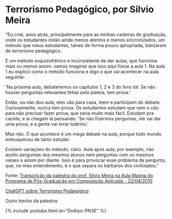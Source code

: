 # Terrorismo Pedagógico, por Silvio Meira

"Eu criei, anos atrás, principalmente para as minhas cadeiras de graduação, onde os estudantes estão ainda menos atentos e menos sincronizados, um método que meus estudantes, talvez de forma pouco apropriada, batizaram de terrorismo pedagógico.

É um método esquizofrênico e inconsistente de dar aulas, que funciona mais ou menos assim: vamos imaginar que isso aqui fosse a aula 1. Na aula 1 eu explico como o método funciona e digo o que vai acontecer na aula seguinte:

'Na próxima aula, debateremos os capítulos 1, 2 e 3 do livro _tal_. Se não houver perguntas relevantes feitas pela plateia, tem prova.'

Então, eu não dou aula; eles vão para casa, leem e participam do debate. Curiosamente, nunca tem prova. Os estudantes estudam que nem o cão para não precisar fazer prova, que seria muito mais fácil. Estudam pra cacete, e aí chegam lá pensando: 'Se não fizermos perguntas, ele vai dar uma prova, e a gente vai errar tudinho.'

Mas não. O que acontece é um mega debate na aula, porque todo mundo enlouqueceu de tanto estudar.

Existem variações do método, claro. Aula após aula, por exemplo, não aceito perguntas dos mesmos alunos nem perguntas com os mesmos vieses e assim por diante. Isso é para provocar esse problema da pergunta, que, no meu entendimento, é o que separa os bárbaros dos civilizados."

Fonte: [Transcrição da palestra do prof. Silvio Meira na Aula Magna do Programa de Pós-Graduação em Computação Aplicada - 22/04/2010
](http://dainf.ct.utfpr.edu.br/wiki/index.php?title=Transcri%C3%A7%C3%A3o_da_palestra_do_prof._Silvio_Meira_na_Aula_Magna_do_Programa_de_P%C3%B3s-Gradua%C3%A7%C3%A3o_em_Computa%C3%A7%C3%A3o_Aplicada_-_22/04/2010&oldid=3558)

[ChatGPT sobre Terrorismo Pedagógico](https://chatgpt.com/share/67d1e054-6834-8002-a8f4-ae88a895d0ea)


Outro trecho da palestra:

{% include youtube.html id="DxAIyo-PN3E" %}




